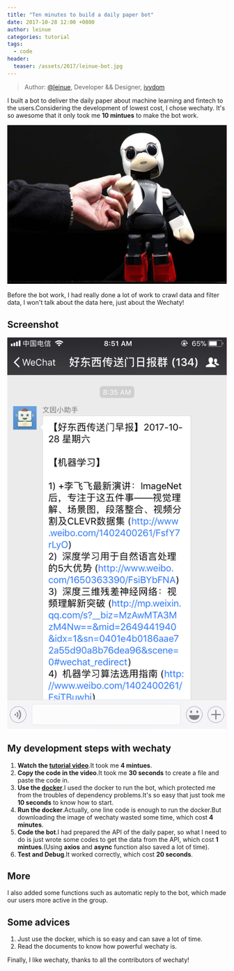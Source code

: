 ```yaml
---
title: "Ten minutes to build a daily paper bot"
date: 2017-10-28 12:00 +0800
author: leinue
categories: tutorial
tags:
  - code
header:
  teaser: /assets/2017/leinue-bot.jpg
---
```


> Author: [@leinue](https://github.com/leinue), Developer && Designer, [ivydom](http://ivydom.com)

I built a bot to deliver the daily paper about machine learning and fintech to the users.Considering the development of lowest cost, I chose wechaty. It's so awesome that it only took me **10 mintues** to make the bot work.

![chatbot][1]

Before the bot work, I had really done a lot of work to crawl data and filter data, I won't talk about the data here, just about the Wechaty!

<!--more-->

## Screenshot

![screenshot][2]

## My development steps with wechaty

 1. **Watch the [tutorial video][3]**.It took me **4 mintues**.
 2. **Copy the code in the video**.It took me **30 seconds** to create a file and paste the code in.
 3. **Use the [docker][4]**.I used the docker to run the bot, which protected me from the troubles of dependency problems.It's so easy that just took me **10 seconds** to know how to start.
 4. **Run the docker**.Actually, one line code is enough to run the docker.But downloading the image of wechaty wasted some time, which cost **4 minutes**.
 5. **Code the bot**.I had prepared the API of the daily paper, so what I need to do is just wrote some codes to get the data from the API, which cost **1 mintues**.(Using **axios** and **async** function also saved a lot of time).
 6. **Test and Debug**.It worked correctly, which cost **20 seconds**.

## More

I also added some functions such as automatic reply to the bot, which made our users more active in the group.

## Some advices

 1. Just use the docker, which is so easy and can save a lot of time.
 2. Read the documents to know how powerful wechaty is.

Finally, I like wechaty, thanks to all the contributors of wechaty!

  [1]: /assets/2017/leinue-bot.jpg
  [2]: /assets/2017/leinue-screenshot.png
  [3]: https://blog.chatie.io/guide/2017/01/01/getting-started-wechaty.html
  [4]: https://github.com/chatie/wechaty/wiki/Docker
